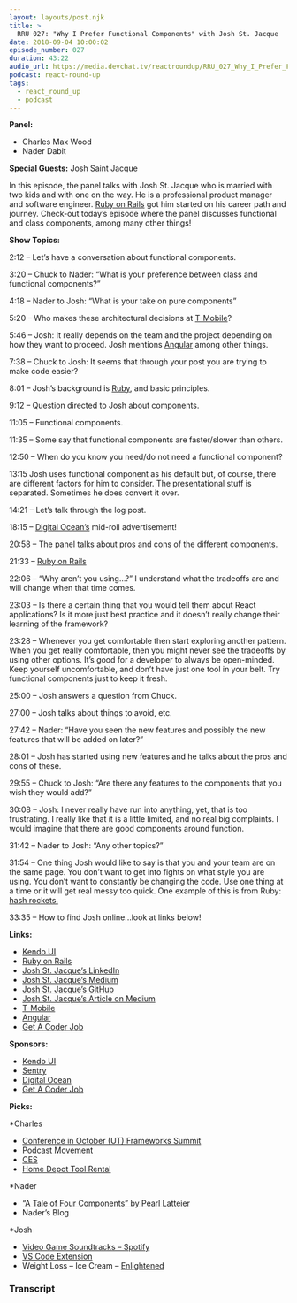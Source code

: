 ```yaml
---
layout: layouts/post.njk
title: >
  RRU 027: "Why I Prefer Functional Components" with Josh St. Jacque
date: 2018-09-04 10:00:02
episode_number: 027
duration: 43:22
audio_url: https://media.devchat.tv/reactroundup/RRU_027_Why_I_Prefer_Functional_Components_with_Josh_St_Jacque.mp3
podcast: react-round-up
tags:
  - react_round_up
  - podcast
---
```


**Panel:**

- Charles Max Wood
- Nader Dabit

**Special Guests:** Josh Saint Jacque&nbsp;

In this episode, the panel talks with Josh St. Jacque who is married with two kids and with one on the way. He is a professional product manager and software engineer. [Ruby on Rails](https://rubyonrails.org) got him started on his career path and journey. Check-out today’s episode where the panel discusses functional and class components, among many other things!

**Show Topics:**

2:12 – Let’s have a conversation about functional components.

3:20 – Chuck to Nader: “What is your preference between class and functional components?”

4:18 – Nader to Josh: “What is your take on pure components”

5:20 – Who makes these architectural decisions at [T-Mobile](https://www.t-mobile.com)?

5:46 – Josh: It really depends on the team and the project depending on how they want to proceed. Josh mentions [Angular](https://angular.io/guide/quickstart) among other things.

7:38 – Chuck to Josh: It seems that through your post you are trying to make code easier?

8:01 – Josh’s background is [Ruby](https://rubyonrails.org), and basic principles.

9:12 – Question directed to Josh about components.

11:05 – Functional components.

11:35 – Some say that functional components are faster/slower than others.

12:50 – When do you know you need/do not need a functional component?

13:15 Josh uses functional component as his default but, of course, there are different factors for him to consider. The presentational stuff is separated. Sometimes he does convert it over.

14:21 – Let’s talk through the log post.

18:15 – [Digital Ocean’s](https://medium.com/@joshsaintjacque/small-functions-considered-awesome-c95b3fd1812f) mid-roll advertisement!

20:58 – The panel talks about pros and cons of the different components.&nbsp;

21:33 – [Ruby on Rails](https://rubyonrails.org)

22:06 – “Why aren’t you using...?” I understand what the tradeoffs are and will change when that time comes.

23:03 – Is there a certain thing that you would tell them about React applications? Is it more just best practice and it doesn’t really change their learning of the framework?

23:28 – Whenever you get comfortable then start exploring another pattern. When you get really comfortable, then you might never see the tradeoffs by using other options. It’s good for a developer to always be open-minded. Keep yourself uncomfortable, and don’t have just one tool in your belt. Try functional components just to keep it fresh.

25:00 – Josh answers a question from Chuck.

27:00 – Josh talks about things to avoid, etc.

27:42 – Nader: “Have you seen the new features and possibly the new features that will be added on later?”

28:01 – Josh has started using new features and he talks about the pros and cons of these.&nbsp;

29:55 – Chuck to Josh: “Are there any features to the components that you wish they would add?”

30:08 – Josh: I never really have run into anything, yet, that is too frustrating. I really like that it is a little limited, and no real big complaints. I would imagine that there are good components around function.

31:42 – Nader to Josh: “Any other topics?”

31:54 – One thing Josh would like to say is that you and your team are on the same page. You don’t want to get into fights on what style you are using. You don’t want to constantly be changing the code. Use one thing at a time or it will get real messy too quick. One example of this is from Ruby: [hash rockets.](http://ruby-for-beginners.rubymonstas.org/built_in_classes/hashes.html)

33:35 – How to find Josh online...look at links below!

**Links:**

- [Kendo UI](https://www.telerik.com/kendo-ui?utm_medium=social-paid&utm_source=devchattv&utm_campaign=kendo-ui-awareness-jsjabber)
- [Ruby on Rails](https://rubyonrails.org)
- [Josh St. Jacque’s LinkedIn](https://www.linkedin.com/in/josh-saint-jacque-61208a17)
- [Josh St. Jacque’s Medium](https://medium.com/@joshsaintjacque)
- [Josh St. Jacque’s GitHub](https://github.com/joshsaintjacque)
- [Josh St. Jacque’s Article on Medium](https://medium.com/@joshsaintjacque/small-functions-considered-awesome-c95b3fd1812f)
- [T-Mobile](https://www.t-mobile.com)
- [Angular](https://angular.io/guide/quickstart)
- [Get A Coder Job](https://devchat.tv/get-a-coder-job/)

**Sponsors:**

- [Kendo UI](https://www.telerik.com/kendo-ui?utm_medium=social-paid&utm_source=devchattv&utm_campaign=kendo-ui-awareness-jsjabber)
- [Sentry](https://sentry.io/welcome/)
- [Digital Ocean](https://www.digitalocean.com/)
- [Get A Coder Job](https://devchat.tv/get-a-coder-job/)

**Picks:**

\*Charles

- [Conference in October (UT) Frameworks Summit](https://www.frameworksummit.com)
- [Podcast Movement](https://podcastmovement.com)
- [CES](https://www.google.com/search?client=safari&rls=en&q=CES+in+january&ie=UTF-8&oe=UTF-8)
- [Home Depot Tool Rental](https://www.google.com/search?client=safari&rls=en&q=home+depot+tool+rental&ie=UTF-8&oe=UTF-8)

\*Nader

- [“A Tale of Four Components” by Pearl Latteier](https://bendyworks.com/blog/tale-of-four-components)
- Nader’s Blog

\*Josh

- [Video Game Soundtracks – Spotify](https://www.theverge.com/2016/8/12/12450594/spotify-video-gaming-playlists)
- [VS Code Extension](https://code.visualstudio.com/blogs/2017/02/12/code-lens-roundup)
- Weight Loss – Ice Cream – [Enlightened](https://eatenlightened.com/collections/high-protein-low-sugar-ice-cream-pints?utm_source=bing&utm_medium=cpc&utm_campaign=sem&ads_cmpid=652260230&ads_adid=47222708105&ads_matchtype=b&ads_network=g&ads_creative=255135686341&utm_term=%252Benlightenment%2520%252Bice%2520%252Bcream&ads_targetid=kwd-318302195649&utm_campaign=&utm_source=adwords&utm_medium=ppc&ttv=2&gclid=EAIaIQobChMI5_b4rP2k3QIVwrrACh00eQGhEAAYASAAEgJUg_D_BwE)

### Transcript
